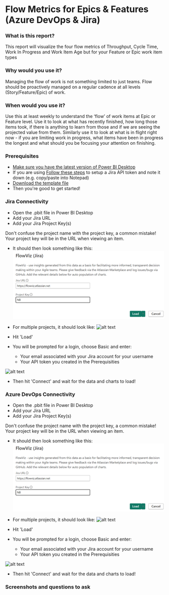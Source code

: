 # Flow Metrics for Epics & Features (Azure DevOps & Jira)

### What is this report? 
This report will visualize the four flow metrics of Throughput, Cycle Time, Work In Progress and Work Item Age but for your Feature or Epic work item types

### Why would you use it? 
Managing the flow of work is not something limited to just teams. Flow should be proactively managed on a regular cadence at all levels (Story/Feature/Epic) of work.

### When would you use it?
Use this at least weekly to understand the ‘flow’ of work items at Epic or Feature level. Use it to look at what has recently finished, how long those items took, if there is anything to learn from those and if we are seeing the projected value from them. Similarly use it to look at what is in flight right now - if you are limiting work in progress, what items have been in progress the longest and what should you be focusing your attention on finishing.

### Prerequisites
* [Make sure you have the latest version of Power BI Desktop](https://aka.ms/pbiSingleInstaller)
* If you are using [Follow these steps](https://support.atlassian.com/atlassian-account/docs/manage-api-tokens-for-your-atlassian-account/) to setup a Jira API token and note it down (e.g. copy/paste into Notepad)
* [Download the template file](https://github.com/nbrown02/FlowViz-Jira/raw/main/FlowViz%20(Jira).pbit)
* Then you're good to get started!

### Jira Connectivity
* Open the .pbit file in Power BI Desktop
* Add your Jira URL 
* Add your Jira Project Key(s)

Don't confuse the project name with the project key, a common mistake! Your project key will be in the URL when viewing an item.

* It should then look something like this:
![alt text](https://raw.githubusercontent.com/nbrown02/FlowViz-Jira/main/Screenshots/Login1.PNG)

* For multiple projects, it should look like:
![alt text](https://raw.githubusercontent.com/nbrown02/FlowViz-Jira/main/Screenshots/Multiple.jpg)

* Hit 'Load' 
* You will be prompted for a login, choose Basic and enter:
  - Your email associated with your Jira account for your username
  - Your API token you created in the Prerequisities

![alt text](https://raw.githubusercontent.com/nbrown02/FlowViz-Jira/main/Screenshots/Login2.png)

* Then hit 'Connect' and wait for the data and charts to load!

### Azure DevOps Connectivity
* Open the .pbit file in Power BI Desktop
* Add your Jira URL 
* Add your Jira Project Key(s)

Don't confuse the project name with the project key, a common mistake! Your project key will be in the URL when viewing an item.

* It should then look something like this:
![alt text](https://raw.githubusercontent.com/nbrown02/FlowViz-Jira/main/Screenshots/Login1.PNG)

* For multiple projects, it should look like:
![alt text](https://raw.githubusercontent.com/nbrown02/FlowViz-Jira/main/Screenshots/Multiple.jpg)

* Hit 'Load' 
* You will be prompted for a login, choose Basic and enter:
  - Your email associated with your Jira account for your username
  - Your API token you created in the Prerequisities

![alt text](https://raw.githubusercontent.com/nbrown02/FlowViz-Jira/main/Screenshots/Login2.png)

* Then hit 'Connect' and wait for the data and charts to load!

### Screenshots and questions to ask
